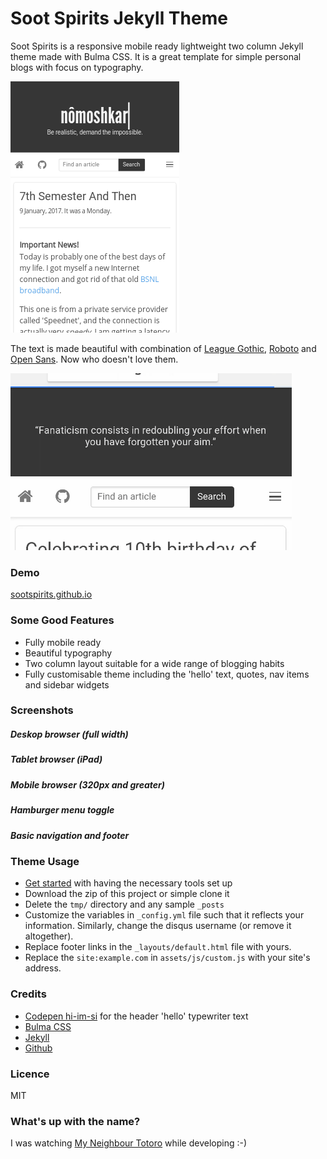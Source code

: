 # Soot Spirits Jekyll Theme

Soot Spirits is a responsive mobile ready lightweight two column Jekyll theme made with Bulma CSS. It is a great template for simple personal blogs with focus on typography.

![mobile](tmp/mobile.png)

The text is made beautiful with combination of [League Gothic](https://www.fontsquirrel.com/fonts/league-gothic), [Roboto](https://fonts.google.com/specimen/Roboto) and [Open Sans](https://fonts.google.com/specimen/Open+Sans). Now who doesn't love them.

![text](tmp/langslide.gif)

### Demo
[sootspirits.github.io](https://sootspirits.github.io)

### Some Good Features

- Fully mobile ready
- Beautiful typography
- Two column layout suitable for a wide range of blogging habits
- Fully customisable theme including the 'hello' text, quotes, nav items and sidebar widgets

### Screenshots
##### Deskop browser (full width)

##### Tablet browser (iPad)

##### Mobile browser (320px and greater)

##### Hamburger menu toggle

##### Basic navigation and footer

### Theme Usage

- [Get started](https://jekyllrb.com/docs/installation/) with having the necessary tools set up
- Download the zip of this project or simple clone it
- Delete the ```tmp/``` directory and any sample ```_posts```
- Customize the variables in ```_config.yml``` file such that it reflects your information. Similarly, change the disqus username (or remove it altogether).
- Replace footer links in the ```_layouts/default.html``` file with yours.
- Replace the ```site:example.com``` in ```assets/js/custom.js``` with your site's address.

### Credits
- [Codepen hi-im-si](http://codepen.io/hi-im-si/pen/DHoup) for the header 'hello' typewriter text
- [Bulma CSS](bulma.io/)
- [Jekyll](https://jekyllrb.com)
- [Github](https://github.com)

### Licence
MIT


### What's up with the name?
I was watching [My Neighbour Totoro](https://en.wikipedia.org/wiki/Susuwatari) while developing :-)
